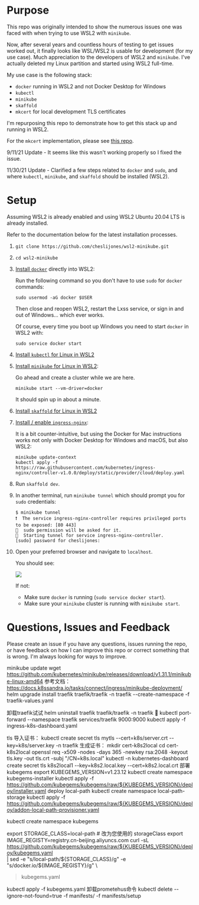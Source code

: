 # Purpose
This repo was originally intended to show the numerous issues one was faced with when trying to use WSL2 with `minikube`.

Now, after several years and countless hours of testing to get issues worked out, it finally looks like WSL/WSL2 is usable for development (for my use case). Much appreciation to the developers of WSL2 and `minikube`. I've actually deleted my Linux partition and started using WSL2 full-time.

My use case is the following stack:
- `docker` running in WSL2 and not Docker Desktop for Windows
- `kubectl`
- `minikube`
- `skaffold`
- `mkcert` for local development TLS certificates

I'm repurposing this repo to demonstrate how to get this stack up and running in WSL2.

For the `mkcert` implementation, please see [this repo](https://github.com/cheslijones/tls-minikube).

9/11/21 Update - It seems like this wasn't working properly so I fixed the issue.

11/30/21 Update - Clarified a few steps related to `docker` and `sudo`, and where `kubectl`, `minikube`, and `skaffold` should be installed (WSL2).

# Setup

Assuming WSL2 is already enabled and using WSL2 Ubuntu 20.04 LTS is already installed.

Refer to the documentation below for the latest installation processes.

1. `git clone https://github.com/cheslijones/wsl2-minikube.git`

2. `cd wsl2-minikube`

3. [Install `docker`](https://docs.docker.com/engine/install/ubuntu/) directly into WSL2:

   Run the following command so you don't have to use `sudo` for `docker` commands:
   ```
   sudo usermod -aG docker $USER
   ```
   Then close and reopen WSL2, restart the Lxss service, or sign in and out of Windows... which ever works. 
   
   Of course, every time you boot up Windows you need to start `docker` in WSL2 with:
   ```
   sudo service docker start
   ```

4. [Install `kubectl` for Linux in WSL2](https://kubernetes.io/docs/tasks/tools/install-kubectl-linux/)


5. [Install `minikube` for Linux in WSL2](https://minikube.sigs.k8s.io/docs/start/):
    
    Go ahead and create a cluster while we are here. 
    ```
    minikube start --vm-driver=docker
    ```
    It should spin up in about a minute. 

6. [Install `skaffold` for Linux in WSL2](https://skaffold.dev/docs/install/)

7. [Install / enable `ingress-nginx`](https://kubernetes.github.io/ingress-nginx/deploy/):

    It is a bit counter-intuitive, but using the Docker for Mac instructions works not only with Docker Desktop for Windows and macOS, but also WSL2:
    ```    
    minikube update-context
    kubectl apply -f https://raw.githubusercontent.com/kubernetes/ingress-nginx/controller-v1.0.0/deploy/static/provider/cloud/deploy.yaml
    ```

8. Run `skaffold dev`.
9. In another terminal, run `minikube tunnel` which should prompt you for `sudo` credentials:

    ```
    $ minikube tunnel
    ❗  The service ingress-nginx-controller requires privileged ports to be exposed: [80 443]
    🔑  sudo permission will be asked for it.
    🏃  Starting tunnel for service ingress-nginx-controller.
    [sudo] password for cheslijones: 
    ```

10. Open your preferred browser and navigate to `localhost`. 

    You should see:

    [<img src="https://assets.digitalocean.com/articles/66983/React_template_project.png">](https://assets.digitalocean.com/articles/66983/React_template_project.png)

    If not:

    - Make sure `docker` is running (`sudo service docker start`).
    - Make sure your `minikube` cluster is running with `minikube start`.


# Questions, Issues and Feedback
Please create an issue if you have any questions, issues running the repo, or have feedback on how I can improve this repo or correct something that is wrong. I'm always looking for ways to improve.

minikube update
wget https://github.com/kubernetes/minikube/releases/download/v1.31.1/minikube-linux-amd64
参考文档：
https://docs.k8ssandra.io/tasks/connect/ingress/minikube-deployment/
helm upgrade install traefik traefik/traefik -n traefik --create-namespace -f traefik-values.yaml

卸载traefik试试
helm uninstall traefik traefik/traefik -n traefik
🌈 kubectl port-forward --namespace traefik services/traefik 9000:9000
kubectl apply -f ingress-k8s-dashboard.yaml


tls 导入证书：
kubectl create secret tls mytls --cert=k8s/server.crt --key=k8s/server.key -n traefik
生成证书：
mkdir cert-k8s2local
cd cert-k8s2local
openssl req -x509 -nodes -days 365 -newkey rsa:2048 -keyout tls.key -out tls.crt -subj "/CN=k8s.local"
kubectl -n kubernetes-dashboard   create secret tls k8s2local1 --key=k8s2.local.key --cert=k8s2.local.crt
部署kubegems
export KUBEGEMS_VERSION=v1.23.12 
kubectl create namespace kubegems-installer
kubectl apply -f https://github.com/kubegems/kubegems/raw/${KUBEGEMS_VERSION}/deploy/installer.yaml
deploy local-path
kubectl create namespace local-path-storage
kubectl apply -f https://github.com/kubegems/kubegems/raw/${KUBEGEMS_VERSION}/deploy/addon-local-path-provisioner.yaml


 kubectl create namespace kubegems

 export STORAGE_CLASS=local-path  # 改为您使用的 storageClass
 export IMAGE_REGISTY=registry.cn-beijing.aliyuncs.com
curl -sL https://github.com/kubegems/kubegems/raw/${KUBEGEMS_VERSION}/deploy/kubegems.yaml \
| sed -e "s/local-path/${STORAGE_CLASS}/g" -e "s/docker.io/${IMAGE_REGISTY}/g" \
> kubegems.yaml

 kubectl apply -f kubegems.yaml
 卸载prometehus命令
 kubectl delete --ignore-not-found=true -f manifests/ -f manifests/setup
